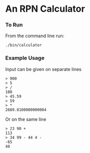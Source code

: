 # An RPN Calculator

### To Run

From the command line run:

```
./bin/calculator
```

### Example Usage

Input can be given on separate lines
```
> 900
> 5
> /
180
> 45.59
> 59
> *
2689.8100000000004
```

Or on the same line
```
> 23 90 +
113
> 34 99 - 44 4 -
-65
40
```
